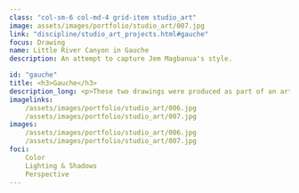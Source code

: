 ```yaml
---
class: "col-sm-6 col-md-4 grid-item studio_art"
image: assets/images/portfolio/studio_art/007.jpg
link: "discipline/studio_art_projects.html#gauche"
focus: Drawing
name: Little River Canyon in Gauche
description: An attempt to capture Jem Magbanua's style.

id: "gauche"
title: <h3>Gauche</h3>
description_long: <p>These two drawings were produced as part of an artist study. I studied Jem Magbanua's style and incorporated her use of gauche and geometry into these works.</p>
imagelinks: 
    /assets/images/portfolio/studio_art/006.jpg
    /assets/images/portfolio/studio_art/007.jpg
images: 
    /assets/images/portfolio/studio_art/006.jpg
    /assets/images/portfolio/studio_art/007.jpg
foci: 
    Color
    Lighting & Shadows
    Perspective
---
```

